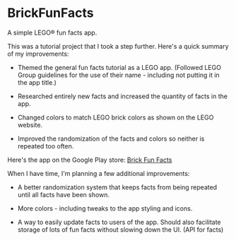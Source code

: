 # BrickFunFacts
A simple LEGO® fun facts app.

This was a tutorial project that I took a step further.
Here's a quick summary of my improvements:

- Themed the general fun facts tutorial as a LEGO app.
  (Followed LEGO Group guidelines for the use of their
  name - including not putting it in the app title.)

- Researched entirely new facts and increased the quantity
  of facts in the app.

- Changed colors to match LEGO brick colors as shown on
  the LEGO website.

- Improved the randomization of the facts and colors so
  neither is repeated too often.

Here's the app on the Google Play store: [Brick Fun Facts](https://play.google.com/store/apps/details?id=com.jdsandifer.brickfunfacts)

When I have time, I'm planning a few additional improvements:

- A better randomization system that keeps facts
  from being repeated until all facts have been shown.

- More colors - including tweaks to the app styling and 
  icons.

- A way to easily update facts to users of the app.
  Should also facilitate storage of lots of
  fun facts without slowing down the UI. (API for facts)
